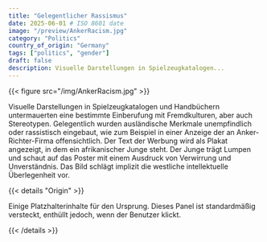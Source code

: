 ```yaml
---
title: "Gelegentlicher Rassismus"
date: 2025-06-01 # ISO 8601 date
image: "/preview/AnkerRacism.jpg"
category: "Politics"
country_of_origin: "Germany"
tags: ["politics", "gender"]
draft: false
description: Visuelle Darstellungen in Spielzeugkatalogen...
---
```




{{< figure src="/img/AnkerRacism.jpg" >}}

Visuelle Darstellungen in Spielzeugkatalogen und Handbüchern untermauerten eine bestimmte Einberufung mit Fremdkulturen, aber auch Stereotypen. Gelegentlich wurden ausländische Merkmale unempfindlich oder rassistisch eingebaut, wie zum Beispiel in einer Anzeige der an Anker-Richter-Firma offensichtlich. Der Text der Werbung wird als Plakat angezeigt, in dem ein afrikanischer Junge steht. Der Junge trägt Lumpen und schaut auf das Poster mit einem Ausdruck von Verwirrung und Unverständnis. Das Bild schlägt implizit die westliche intellektuelle Überlegenheit vor.

{{< details "Origin" >}}

Einige Platzhalterinhalte für den Ursprung. Dieses Panel ist standardmäßig versteckt, enthüllt jedoch, wenn der Benutzer klickt.

{{< /details >}}

